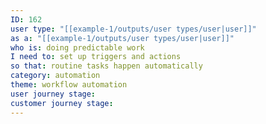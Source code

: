 ```yaml
---
ID: 162
user type: "[[example-1/outputs/user types/user|user]]"
as a: "[[example-1/outputs/user types/user|user]]"
who is: doing predictable work
I need to: set up triggers and actions
so that: routine tasks happen automatically
category: automation
theme: workflow automation
user journey stage:
customer journey stage:
---
```

